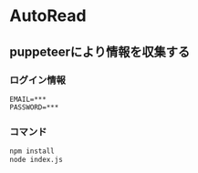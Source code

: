 # AutoRead

## puppeteerにより情報を収集する

### ログイン情報

```
EMAIL=***
PASSWORD=***
```

### コマンド

```bash
npm install
node index.js
```